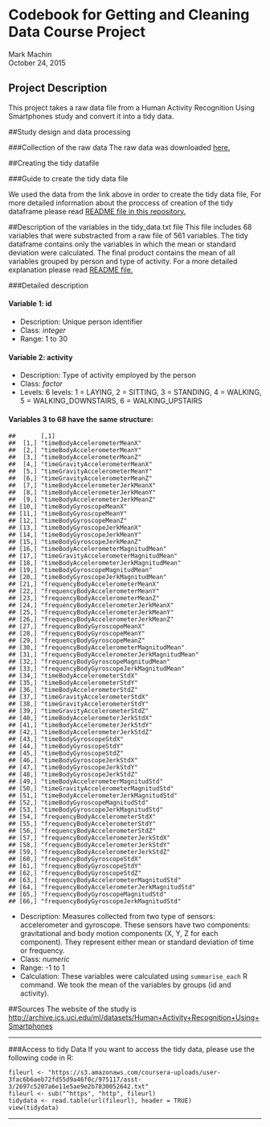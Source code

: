 # Codebook for Getting and Cleaning Data Course Project
Mark Machin  
October 24, 2015  


## Project Description
This project takes a raw data file from a Human Activity Recognition Using Smartphones study and convert it into a tidy data.


##Study design and data processing

###Collection of the raw data
The raw data was downloaded  [here.](https://d396qusza40orc.cloudfront.net/getdata%2Fprojectfiles%2FUCI%20HAR%20Dataset.zip)


##Creating the tidy datafile

###Guide to create the tidy data file

We used the data from the link above in order to create the tidy data file, For more detailed information about the proccess of creation of the tidy dataframe please read [README file in this repository.](https://github.com/kramus/Getting-and-Cleaning-Data-Project/blob/master/README.md)

##Description of the variables in the tidy_data.txt file
This file includes 68 variables that were substracted from a raw file of 561 variables. The tidy dataframe contains only the variables in which the mean or standard deviation were calculated. The final product contains the mean of all variables grouped by person and type of activity. For a more detailed explanation please read [README file.](https://github.com/kramus/Getting-and-Cleaning-Data-Project/blob/master/README.md)



###Detailed description

#### Variable 1: id
- Description: Unique person identifier
- Class: *integer*
- Range:  1 to 30

#### Variable 2: activity
- Description: Type of activity employed by the person
- Class: *factor*
- Levels:  6 levels: 1 = LAYING, 2 = SITTING, 3 = STANDING, 4 = WALKING, 5 = WALKING_DOWNSTAIRS, 6 = WALKING_UPSTAIRS

####
#### Variables 3 to 68 have the same structure:

```
##       [,1]                                        
##  [1,] "timeBodyAccelerometerMeanX"                
##  [2,] "timeBodyAccelerometerMeanY"                
##  [3,] "timeBodyAccelerometerMeanZ"                
##  [4,] "timeGravityAccelerometerMeanX"             
##  [5,] "timeGravityAccelerometerMeanY"             
##  [6,] "timeGravityAccelerometerMeanZ"             
##  [7,] "timeBodyAccelerometerJerkMeanX"            
##  [8,] "timeBodyAccelerometerJerkMeanY"            
##  [9,] "timeBodyAccelerometerJerkMeanZ"            
## [10,] "timeBodyGyroscopeMeanX"                    
## [11,] "timeBodyGyroscopeMeanY"                    
## [12,] "timeBodyGyroscopeMeanZ"                    
## [13,] "timeBodyGyroscopeJerkMeanX"                
## [14,] "timeBodyGyroscopeJerkMeanY"                
## [15,] "timeBodyGyroscopeJerkMeanZ"                
## [16,] "timeBodyAccelerometerMagnitudMean"         
## [17,] "timeGravityAccelerometerMagnitudMean"      
## [18,] "timeBodyAccelerometerJerkMagnitudMean"     
## [19,] "timeBodyGyroscopeMagnitudMean"             
## [20,] "timeBodyGyroscopeJerkMagnitudMean"         
## [21,] "frequencyBodyAccelerometerMeanX"           
## [22,] "frequencyBodyAccelerometerMeanY"           
## [23,] "frequencyBodyAccelerometerMeanZ"           
## [24,] "frequencyBodyAccelerometerJerkMeanX"       
## [25,] "frequencyBodyAccelerometerJerkMeanY"       
## [26,] "frequencyBodyAccelerometerJerkMeanZ"       
## [27,] "frequencyBodyGyroscopeMeanX"               
## [28,] "frequencyBodyGyroscopeMeanY"               
## [29,] "frequencyBodyGyroscopeMeanZ"               
## [30,] "frequencyBodyAccelerometerMagnitudMean"    
## [31,] "frequencyBodyAccelerometerJerkMagnitudMean"
## [32,] "frequencyBodyGyroscopeMagnitudMean"        
## [33,] "frequencyBodyGyroscopeJerkMagnitudMean"    
## [34,] "timeBodyAccelerometerStdX"                 
## [35,] "timeBodyAccelerometerStdY"                 
## [36,] "timeBodyAccelerometerStdZ"                 
## [37,] "timeGravityAccelerometerStdX"              
## [38,] "timeGravityAccelerometerStdY"              
## [39,] "timeGravityAccelerometerStdZ"              
## [40,] "timeBodyAccelerometerJerkStdX"             
## [41,] "timeBodyAccelerometerJerkStdY"             
## [42,] "timeBodyAccelerometerJerkStdZ"             
## [43,] "timeBodyGyroscopeStdX"                     
## [44,] "timeBodyGyroscopeStdY"                     
## [45,] "timeBodyGyroscopeStdZ"                     
## [46,] "timeBodyGyroscopeJerkStdX"                 
## [47,] "timeBodyGyroscopeJerkStdY"                 
## [48,] "timeBodyGyroscopeJerkStdZ"                 
## [49,] "timeBodyAccelerometerMagnitudStd"          
## [50,] "timeGravityAccelerometerMagnitudStd"       
## [51,] "timeBodyAccelerometerJerkMagnitudStd"      
## [52,] "timeBodyGyroscopeMagnitudStd"              
## [53,] "timeBodyGyroscopeJerkMagnitudStd"          
## [54,] "frequencyBodyAccelerometerStdX"            
## [55,] "frequencyBodyAccelerometerStdY"            
## [56,] "frequencyBodyAccelerometerStdZ"            
## [57,] "frequencyBodyAccelerometerJerkStdX"        
## [58,] "frequencyBodyAccelerometerJerkStdY"        
## [59,] "frequencyBodyAccelerometerJerkStdZ"        
## [60,] "frequencyBodyGyroscopeStdX"                
## [61,] "frequencyBodyGyroscopeStdY"                
## [62,] "frequencyBodyGyroscopeStdZ"                
## [63,] "frequencyBodyAccelerometerMagnitudStd"     
## [64,] "frequencyBodyAccelerometerJerkMagnitudStd" 
## [65,] "frequencyBodyGyroscopeMagnitudStd"         
## [66,] "frequencyBodyGyroscopeJerkMagnitudStd"
```
- Description: Measures collected from two type of sensors: accelerometer and gyroscope. These sensors have two components: gravitational and body motion components (X, Y, Z for each component). They represent either mean or standard deviation of time or frequency.
- Class: *numeric*
- Range:  -1 to 1
- Calculation: These variables were calculated using `summarise_each` R command. We took the mean of the variables by groups (id and activity). 

##Sources
The website of the study is http://archive.ics.uci.edu/ml/datasets/Human+Activity+Recognition+Using+Smartphones

****
###Access to tidy Data
If you want to access the tidy data, please use the following code in R:
```
fileurl <- "https://s3.amazonaws.com/coursera-uploads/user-3fac6b6aeb72fd55d9a46f0c/975117/asst-3/2697c5207a6e11e5ae9e2b7830052642.txt"
fileurl <- sub("^https", "http", fileurl)
tidydata <- read.table(url(fileurl), header = TRUE)
view(tidydata)
```

****
